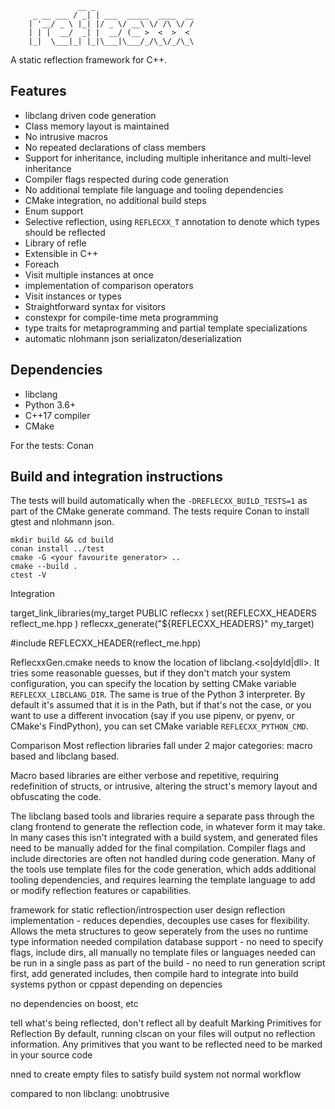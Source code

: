 ```
               __ _
     _ __ ___ / _| | ___  _____  ____  __
    | '__/ _ \ |_| |/ _ \/ __\ \/ /\ \/ /
    | | |  __/  _| |  __/ (__ >  <  >  <
    |_|  \___|_| |_|\___|\___/_/\_\/_/\_\
```
A static reflection framework for C++.

## Features

* libclang driven code generation
* Class memory layout is maintained
* No intrusive macros
* No repeated declarations of class members
* Support for inheritance, including multiple inheritance and multi-level inheritance
* Compiler flags respected during code generation
* No additional template file language and tooling dependencies
* CMake integration, no additional build steps
* Enum support
* Selective reflection, using `REFLECXX_T` annotation to denote which types should be reflected
* Library of refle
* Extensible in C++
* Foreach
* Visit multiple instances at once
* implementation of comparison operators
* Visit instances or types
* Straightforward syntax for visitors
* constexpr for compile-time meta programming
* type traits for metaprogramming and partial template specializations
* automatic nlohmann json serializaton/deserialization

## Dependencies
* libclang
* Python 3.6+
* C++17 compiler
* CMake

For the tests: Conan

## Build and integration instructions

The tests will build automatically when the `-DREFLECXX_BUILD_TESTS=1` as part of the CMake generate command.
The tests require Conan to install gtest and nlohmann json.
```
mkdir build && cd build
conan install ../test
cmake -G <your favourite generator> ..
cmake --build .
ctest -V
```

Integration

target_link_libraries(my_target
  PUBLIC
    reflecxx
)
set(REFLECXX_HEADERS
  reflect_me.hpp
)
reflecxx_generate("${REFLECXX_HEADERS}" my_target)

#include REFLECXX_HEADER(reflect_me.hpp)


ReflecxxGen.cmake needs to know the location of libclang.<so|dyld|dll>. It tries some reasonable guesses, but if they don't match your system configuration, you can specify the location by setting CMake variable `REFLECXX_LIBCLANG_DIR`.
The same is true of the Python 3 interpreter. By default it's assumed that it is in the Path, but if that's not the case, or you want to use a different invocation (say if you use pipenv, or pyenv, or CMake's FindPython), you can set CMake variable `REFLECXX_PYTHON_CMD`.

Comparison
Most reflection libraries fall under 2 major categories: macro based and libclang based.

Macro based libraries are either verbose and repetitive, requiring redefinition of structs, or intrusive, altering the struct's memory layout and obfuscating the code.

The libclang based tools and libraries require a separate pass through the clang frontend to generate the reflection code, in whatever form it may take. In many cases this isn't integrated with a build system, and generated files need to be manually added for the final compilation. Compiler flags and include directories are often not handled during code generation. Many of the tools use template files for the code generation, which adds additional tooling dependencies, and requires learning the template language to add or modify reflection features or capabilities.

framework for static reflection/introspection
user design reflection implementation - reduces dependies, decouples use cases for flexibility. Allows the meta structures to geow seperately from the uses
no runtime type information needed
compilation database support - no need to specify flags, include dirs, all manually
no template files or languages needed
can be run in a single pass as part of the build - no need to run generation script first, add generated includes, then compile
hard to integrate into build systems
python or cppast depending on depencies

no dependencies on boost, etc

tell what's being reflected, don't reflect all by deafult
Marking Primitives for Reflection
By default, running clscan on your files will output no reflection information. Any primitives that you want to be reflected need to be marked in your source code

nned to create empty files to satisfy build system
not normal workflow

compared to non libclang:
unobtrusive
